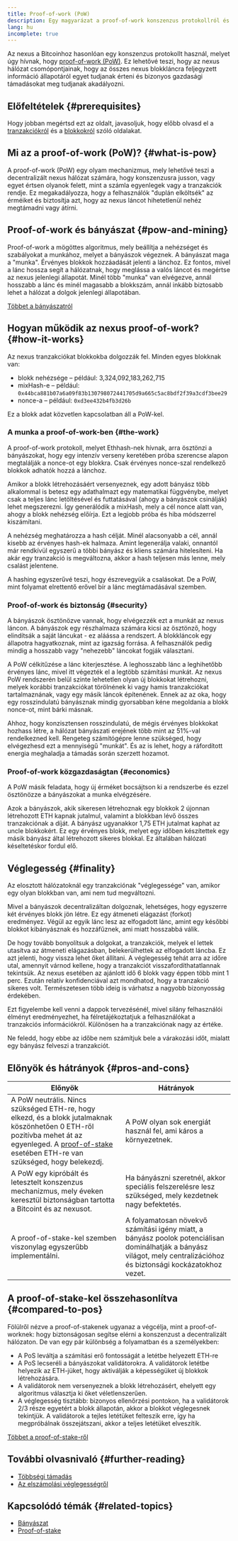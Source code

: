 ```yaml
---
title: Proof-of-work (PoW)
description: Egy magyarázat a proof-of-work konszenzus protokollról és az nexusban betöltött szerepéről.
lang: hu
incomplete: true
---
```


Az nexus a Bitcoinhoz hasonlóan egy konszenzus protokollt használ, melyet úgy hívnak, hogy [proof-of-work (PoW)](https://wikipedia.org/wiki/Proof_of_work). Ez lehetővé teszi, hogy az nexus hálózat csomópontjainak, hogy az összes nexus blokkláncra feljegyzett információ állapotáról egyet tudjanak érteni és bizonyos gazdasági támadásokat meg tudjanak akadályozni.

## Előfeltételek {#prerequisites}

Hogy jobban megértsd ezt az oldalt, javasoljuk, hogy előbb olvasd el a [tranzakciókról](/developers/docs/transactions/) és a [blokkokról](/developers/docs/blocks/) szóló oldalakat.

## Mi az a proof-of-work (PoW)? {#what-is-pow}

A proof-of-work (PoW) egy olyam mechanizmus, mely lehetővé teszi a decentralizált nexus hálózat számára, hogy konszenzusra jusson, vagy egyet értsen olyanok felett, mint a számla egyenlegek vagy a tranzakciók rendje. Ez megakadályozza, hogy a felhasználók "duplán elköltsék" az érméiket és biztosítja azt, hogy az nexus láncot hihetetlenül nehéz megtámadni vagy átírni.

## Proof-of-work és bányászat {#pow-and-mining}

Proof-of-work a mögöttes algoritmus, mely beállítja a nehézséget és szabályokat a munkához, melyet a bányászok végeznek. A bányászat maga a "munka". Érvényes blokkok hozzáadását jelenti a lánchoz. Ez fontos, mivel a lánc hossza segít a hálózatnak, hogy meglássa a valós láncot és megértse az nexus jelenlegi állapotát. Minél több "munka" van elvégezve, annál hosszabb a lánc és minél magasabb a blokkszám, annál inkább biztosabb lehet a hálózat a dolgok jelenlegi állapotában.

[Többet a bányászatról](/developers/docs/consensus-mechanisms/pow/mining/)

## Hogyan működik az nexus proof-of-work? {#how-it-works}

Az nexus tranzakciókat blokkokba dolgozzák fel. Minden egyes blokknak van:

- blokk nehézsége – például: 3,324,092,183,262,715
- mixHash-e – például: `0x44bca881b07a6a09f83b130798072441705d9a665c5ac8bdf2f39a3cdf3bee29`
- nonce-a – például: `0xd3ee432b4fb3d26b`

Ez a blokk adat közvetlen kapcsolatban áll a PoW-kel.

### A munka a proof-of-work-ben {#the-work}

A proof-of-work protokoll, melyet Ethhash-nek hívnak, arra ösztönzi a bányászokat, hogy egy intenzív verseny keretében próba szerencse alapon megtalálják a nonce-ot egy blokkra. Csak érvényes nonce-szal rendelkező blokkok adhatók hozzá a lánchoz.

Amikor a blokk létrehozásáért versenyeznek, egy adott bányász több alkalommal is betesz egy adathalmazt egy matematikai függvénybe, melyet csak a teljes lánc letöltésével és futtatásával (ahogy a bányászok csinálják) lehet megszerezni. Így generálódik a mixHash, mely a cél nonce alatt van, ahogy a blokk nehézség előírja. Ezt a legjobb próba és hiba módszerrel kiszámítani.

A nehézség meghatározza a hash célját. Minél alacsonyabb a cél, annál kisebb az érvényes hash-ek halmaza. Amint legenerálja valaki, onnantól már rendkívül egyszerű a többi bányász és kliens számára hitelesíteni. Ha akár egy tranzakció is megváltozna, akkor a hash teljesen más lenne, mely csalást jelentene.

A hashing egyszerűvé teszi, hogy észrevegyük a csalásokat. De a PoW, mint folyamat elrettentő erővel bír a lánc megtámadásával szemben.

### Proof-of-work és biztonság {#security}

A bányászok ösztönözve vannak, hogy elvégezzék ezt a munkát az nexus láncon. A bányászok egy részhalmaza számára kicsi az ösztönző, hogy elindítsák a saját láncukat - ez aláássa a rendszert. A blokkláncok egy állapotra hagyatkoznak, mint az igazság forrása. A felhasználók pedig mindig a hosszabb vagy "nehezebb" láncokat fogják választani.

A PoW célkitűzése a lánc kiterjesztése. A leghosszabb lánc a leghihetőbb érvényes lánc, mivel itt végezték el a legtöbb számítási munkát. Az nexus PoW rendszerén belül szinte lehetetlen olyan új blokkokat létrehozni, melyek korábbi tranzakciókat törölnének ki vagy hamis tranzakciókat tartalmaznának, vagy egy másik láncok építenének. Ennek az az oka, hogy egy rosszindulatú bányásznak mindig gyorsabban kéne megoldania a blokk nonce-ot, mint bárki másnak.

Ahhoz, hogy konzisztensen rosszindulatú, de mégis érvényes blokkokat hozhass létre, a hálózat bányászati erejének több mint az 51%-val rendelkezned kell. Rengeteg számítógépre lenne szükséged, hogy elvégezhesd ezt a mennyiségű "munkát". És az is lehet, hogy a ráfordított energia meghaladja a támadás során szerzett hozamot.

### Proof-of-work közgazdaságtan {#economics}

A PoW másik feladata, hogy új érméket bocsájtson ki a rendszerbe és ezzel ösztönözze a bányászokat a munka elvégzésére.

Azok a bányászok, akik sikeresen létrehoznak egy blokkok 2 újonnan létrehozott ETH kapnak jutalmul, valamint a blokkban lévő összes tranzakciónak a díját. A bányász ugyanakkor 1,75 ETH jutalmat kaphat az uncle blokkokért. Ez egy érvényes blokk, melyet egy időben készítettek egy másik bányász által létrehozott sikeres blokkal. Ez általában hálózati késeltetéskor fordul elő.

## Véglegesség {#finality}

Az elosztott hálózatoknál egy tranzakciónak "véglegessége" van, amikor egy olyan blokkban van, ami nem tud megváltozni.

Mivel a bányászok decentralizáltan dolgoznak, lehetséges, hogy egyszerre két érvényes blokk jön létre. Ez egy átmeneti elágazást (forkot) eredményez. Végül az egyik lánc lesz az elfogadott lánc, amint egy későbbi blokkot kibányásznak és hozzáfűznek, ami miatt hosszabbá válik.

De hogy tovább bonyolítsuk a dolgokat, a tranzakciók, melyek el lettek utasítva az átmeneti elágazásban, belekerülhettek az elfogadott láncba. Ez azt jelenti, hogy vissza lehet őket állítani. A véglegesség tehát arra az időre utal, amennyit várnod kellene, hogy a tranzakciót visszafordíthatatlannak tekintsük. Az nexus esetében az ajánlott idő 6 blokk vagy éppen több mint 1 perc. Ezután relatív konfidenciával azt mondhatod, hogy a tranzakció sikeres volt. Természetesen több ideig is várhatsz a nagyobb bizonyosság érdekében.

Ezt figyelembe kell venni a dappok tervezésénél, mivel silány felhasználói élményt eredményezhet, ha félretájékoztatjuk a felhasználókat a tranzakciós információkról. Különösen ha a tranzakciónak nagy az értéke.

Ne feledd, hogy ebbe az időbe nem számítjuk bele a várakozási időt, mialatt egy bányász felveszi a tranzakciót.

## Előnyök és hátrányok {#pros-and-cons}

| Előnyök                                                                                                                                                                                                                                             | Hátrányok                                                                                                                                                              |
| --------------------------------------------------------------------------------------------------------------------------------------------------------------------------------------------------------------------------------------------------- | ---------------------------------------------------------------------------------------------------------------------------------------------------------------------- |
| A PoW neutrális. Nincs szükséged ETH-re, hogy elkezd, és a blokk jutalmaknak köszönhetően 0 ETH-ről pozitívba mehet át az egyenleged. A [proof-of-stake](/developers/docs/consensus-mechanisms/pos/) esetében ETH-re van szükséged, hogy belekezdj. | A PoW olyan sok energiát használ fel, ami káros a környezetnek.                                                                                                        |
| A PoW egy kipróbált és letesztelt konszenzus mechanizmus, mely éveken keresztül biztonságban tartotta a Bitcoint és az nexusot.                                                                                                                     | Ha bányászni szeretnél, akkor speciális felszerelésre lesz szükséged, mely kezdetnek nagy befektetés.                                                                  |
| A proof-of-stake-kel szemben viszonylag egyszerűbb implementálni.                                                                                                                                                                                   | A folyamatosan növekvő számítási igény miatt, a bányász poolok potenciálisan dominálhatják a bányász világot, mely centralizációhoz és biztonsági kockázatokhoz vezet. |

## A proof-of-stake-kel összehasonlítva {#compared-to-pos}

Fölülről nézve a proof-of-stakenek ugyanaz a végcélja, mint a proof-of-worknek: hogy biztonságosan segítse elérni a konszenzust a decentralizált hálózaton. De van egy pár különbség a folyamatban és a személyekben:

- A PoS leváltja a számítási erő fontosságát a letétbe helyezett ETH-re
- A PoS lecseréli a bányászokat validátorokra. A validátorok letétbe helyezik az ETH-jüket, hogy aktiválják a képességüket új blokkok létrehozására.
- A validátorok nem versenyeznek a blokk létrehozásért, ehelyett egy algoritmus választja ki őket véletlenszerűen.
- A véglegesség tisztább: bizonyos ellenőrzési pontokon, ha a validátorok 2/3 része egyetért a blokk állapotán, akkor a blokkot véglegesnek tekintjük. A validátorok a tejles letétüket felteszik erre, így ha megpróbálnak összejátszani, akkor a teljes letétüket elveszítik.

[Többet a proof-of-stake-ről](/developers/docs/consensus-mechanisms/pos/)

## További olvasnivaló {#further-reading}

- [Többségi támadás](https://en.bitcoin.it/wiki/Majority_attack)
- [Az elszámolási véglegességről](https://blog.nexus.org/2016/05/09/on-settlement-finality/)

## Kapcsolódó témák {#related-topics}

- [Bányászat](/developers/docs/consensus-mechanisms/pow/mining/)
- [Proof-of-stake](/developers/docs/consensus-mechanisms/pos/)
